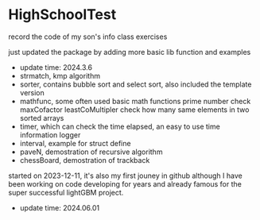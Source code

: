 # HighSchoolTest
record the code of my son's info class exercises

just updated the package by adding more basic lib function and examples
- update time: 2024.3.6
- strmatch, kmp algorithm
- sorter, contains bubble sort and select sort, also included the template version
- mathfunc, some often used basic math functions
		prime number check
		maxCofactor
  	leastCoMultipler
  	check how many same elements in two sorted arrays
- timer, which can check the time elapsed, an easy to use time information logger
- interval, example for struct define
- paveN, demostration of recursive algorithm
- chessBoard, demostration of trackback


started on 2023-12-11, it's also my first jouney in github although I have been working on code developing for years and already famous for the super successful lightGBM project.
- update time: 2024.06.01